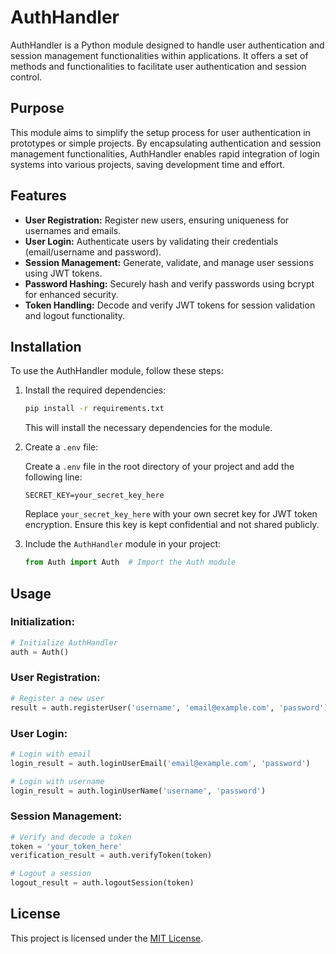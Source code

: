 # AuthHandler

AuthHandler is a Python module designed to handle user authentication and session management functionalities within applications. It offers a set of methods and functionalities to facilitate  user authentication and session control.

## Purpose

This module aims to simplify the setup process for user authentication in prototypes or simple projects. By encapsulating authentication and session management functionalities, AuthHandler enables rapid integration of login systems into various projects, saving development time and effort.

## Features

- **User Registration:** Register new users, ensuring uniqueness for usernames and emails.
- **User Login:** Authenticate users by validating their credentials (email/username and password).
- **Session Management:** Generate, validate, and manage user sessions using JWT tokens.
- **Password Hashing:** Securely hash and verify passwords using bcrypt for enhanced security.
- **Token Handling:** Decode and verify JWT tokens for session validation and logout functionality.

## Installation

To use the AuthHandler module, follow these steps:

1. Install the required dependencies:

    ```bash
    pip install -r requirements.txt
    ```

    This will install the necessary dependencies for the module.

2. Create a `.env` file:

    Create a `.env` file in the root directory of your project and add the following line:
    
    ```plaintext
    SECRET_KEY=your_secret_key_here
    ```

    Replace `your_secret_key_here` with your own secret key for JWT token encryption. Ensure this key is kept confidential and not shared publicly.

3. Include the `AuthHandler` module in your project:

    ```python
    from Auth import Auth  # Import the Auth module
    ```

## Usage

### Initialization:

```python
# Initialize AuthHandler
auth = Auth()
```

### User Registration:

```python
# Register a new user
result = auth.registerUser('username', 'email@example.com', 'password')
```

### User Login:

```python
# Login with email
login_result = auth.loginUserEmail('email@example.com', 'password')

# Login with username
login_result = auth.loginUserName('username', 'password')
```

### Session Management:

```python
# Verify and decode a token
token = 'your_token_here'
verification_result = auth.verifyToken(token)

# Logout a session
logout_result = auth.logoutSession(token)
```

## License

This project is licensed under the [MIT License](LICENSE).


